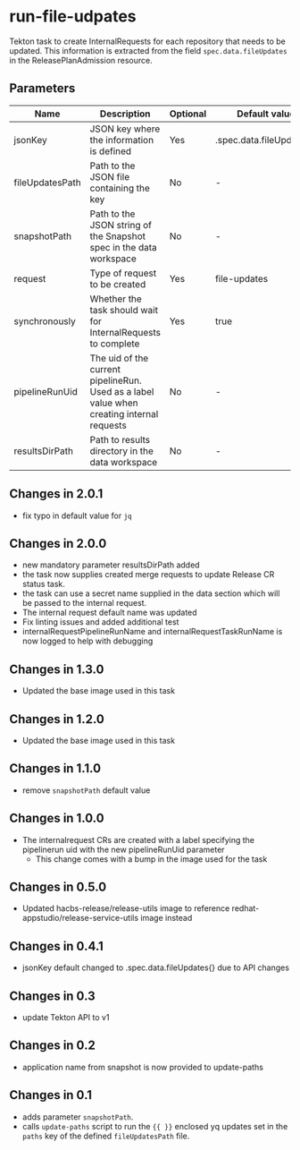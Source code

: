 # run-file-udpates

Tekton task to create InternalRequests for each repository that needs to be updated. This information is extracted from
the field `spec.data.fileUpdates` in the ReleasePlanAdmission resource.

## Parameters

| Name               | Description                                                                               | Optional | Default value            |
|--------------------|-------------------------------------------------------------------------------------------|----------|--------------------------|
| jsonKey            | JSON key where the information is defined                                                 | Yes      | .spec.data.fileUpdates[] |
| fileUpdatesPath    | Path to the JSON file containing the key                                                  | No       | -                        |
| snapshotPath       | Path to the JSON string of the Snapshot spec in the data workspace                        | No       | -                        |
| request            | Type of request to be created                                                             | Yes      | file-updates             |
| synchronously      | Whether the task should wait for InternalRequests to complete                             | Yes      | true                     |
| pipelineRunUid     | The uid of the current pipelineRun. Used as a label value when creating internal requests | No       | -                        |
| resultsDirPath     | Path to results directory in the data workspace                                           | No       | -                        |


## Changes in 2.0.1
* fix typo in default value for `jq`

## Changes in 2.0.0
* new mandatory parameter resultsDirPath added
* the task now supplies created merge requests to update Release CR status task.
* the task can use a secret name supplied in the data section which will be passed
  to the internal request.
* The internal request default name was updated
* Fix linting issues and added additional test
* internalRequestPipelineRunName and internalRequestTaskRunName is now logged to help
  with debugging

## Changes in 1.3.0
* Updated the base image used in this task

## Changes in 1.2.0
* Updated the base image used in this task

## Changes in 1.1.0
* remove `snapshotPath` default value

## Changes in 1.0.0
* The internalrequest CRs are created with a label specifying the pipelinerun uid with the new pipelineRunUid parameter
  * This change comes with a bump in the image used for the task

## Changes in 0.5.0
* Updated hacbs-release/release-utils image to reference redhat-appstudio/release-service-utils image instead

## Changes in 0.4.1
* jsonKey default changed to .spec.data.fileUpdates{} due to API changes

## Changes in 0.3
* update Tekton API to v1

## Changes in 0.2
* application name from snapshot is now provided to update-paths

## Changes in 0.1
* adds parameter `snapshotPath`.
* calls `update-paths` script to run the `{{ }}` enclosed yq updates set in the `paths` key
  of the defined `fileUpdatesPath` file.
